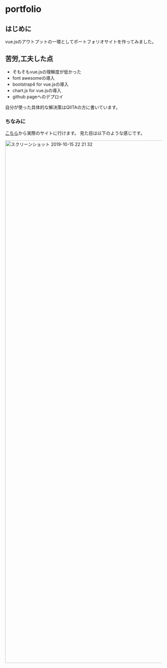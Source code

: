 # portfolio

## はじめに

vue.jsのアウトプットの一環としてポートフォリオサイトを作ってみました。

## 苦労,工夫した点

- そもそもvue.jsの理解度が低かった
- font awesomeの導入
- bootstrap4 for vue.jsの導入
- chart.js for vue.jsの導入
- github pageへのデプロイ

自分が使った具体的な解決策はQIITAの方に書いています。

### ちなみに

[こちら](https://shunyaendoh1215.github.io/Portfolio-vue/)から実際のサイトに行けます。
見た目は以下のような感じです。

<img width="1680" alt="スクリーンショット 2019-10-15 22 21 32" src="https://user-images.githubusercontent.com/55518345/66840206-44377d00-ef9a-11e9-8906-a1f0a6018507.png">
